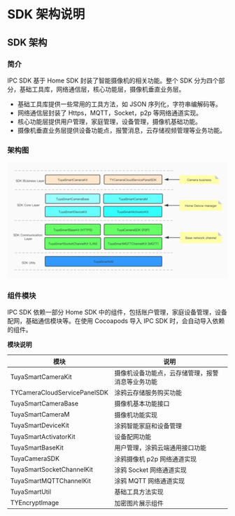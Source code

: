 # SDK 架构说明

## SDK 架构

### 简介

IPC SDK 基于 Home SDK 封装了智能摄像机的相关功能。整个 SDK 分为四个部分，基础工具库，网络通信层，核心功能层，摄像机垂直业务层。

* 基础工具库提供一些常用的工具方法，如 JSON 序列化，字符串编解码等。
* 网络通信层封装了 Https，MQTT，Socket，p2p 等网络通道实现。
* 核心功能层提供用户管理，家庭管理，设备管理，摄像机基础功能。
* 摄像机垂直业务层提供设备功能点，报警消息，云存储视频管理等业务功能。

### 架构图

![architecture](./images/architecture.jpg)

### 组件模块

IPC SDK 依赖一部分 Home SDK 中的组件，包括账户管理，家庭设备管理，设备配网，基础通信模块等。在使用 Cocoapods 导入 IPC SDK 时，会自动导入依赖的组件。

**模块说明**

| 模块                         | 说明                                             |
| ---------------------------- | ------------------------------------------------ |
| TuyaSmartCameraKit           | 摄像机设备功能点，云存储管理，报警消息等业务功能 |
| TYCameraCloudServicePanelSDK | 涂鸦云存储服务购买功能                           |
| TuyaSmartCameraBase          | 摄像机基本功能接口                               |
| TuyaSmartCameraM             | 摄像机功能实现                                   |
| TuyaSmartDeviceKit           | 涂鸦智能家庭和设备管理                           |
| TuyaSmartActivatorKit        | 设备配网功能                                     |
| TuyaSmartBaseKit             | 用户管理，涂鸦云端通用接口功能                   |
| TuyaCameraSDK                | 涂鸦摄像机 p2p 网络通道实现                      |
| TuyaSmartSocketChannelKit    | 涂鸦 Socket 网络通道实现                         |
| TuyaSmartMQTTChannelKit      | 涂鸦 MQTT 网络通道实现                           |
| TuyaSmartUtil                | 基础工具方法实现                                 |
| TYEncryptImage               | 加密图片展示组件                                 |



